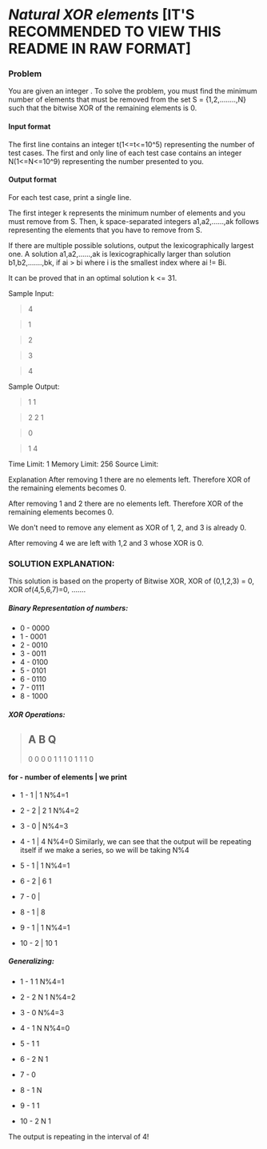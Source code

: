 # ***Natural XOR elements*** [IT'S RECOMMENDED TO VIEW THIS README IN RAW FORMAT]

### Problem
You are given an integer . To solve the problem, you must find the minimum number of elements that must be removed from the set S = {1,2,........,N} such that the bitwise XOR of the remaining elements is 0.

#### Input format
The first line contains an integer t(1<=t<=10^5) representing the number of test cases.
The first and only line of each test case contains an integer N(1<=N<=10^9) representing the number presented to you.

#### Output format

For each test case, print a single line.

The first integer k represents the minimum number of elements and you must remove from S. Then, k space-separated integers a1,a2,......,ak follows representing the elements that you have to remove from S.

If there are multiple possible solutions, output the lexicographically largest one. A solution a1,a2,......,ak is lexicographically larger than solution b1,b2,.......,bk, if ai > bi where i is the smallest index where ai != Bi.

It can be proved that in an optimal solution k <= 31.


Sample Input:

> 4

> 1

> 2

> 3

> 4

Sample Output:

> 1 1

> 2 2 1

> 0

> 1 4


Time Limit: 1
Memory Limit: 256
Source Limit:


Explanation
After removing 1 there are no elements left. Therefore XOR of the remaining elements becomes 0.

After removing 1 and 2 there are no elements left. Therefore XOR of the remaining elements becomes 0.

We don't need to remove any element as XOR of 1, 2, and 3 is already 0.

After removing 4 we are left with 1,2 and 3 whose XOR is 0.





### SOLUTION EXPLANATION:

This solution is based on the property of Bitwise XOR, XOR of (0,1,2,3) = 0, XOR of(4,5,6,7)=0, .......

##### Binary Representation of numbers:
- 0 - 0000
- 1 - 0001
- 2 - 0010
- 3 - 0011
- 4 - 0100
- 5 - 0101
- 6 - 0110
- 7 - 0111
- 8 - 1000

##### XOR Operations:

> A   B       Q
> ---------------
> 0   0       0
> 0   1       1
> 1   0       1
> 1   1       0

#### for - number of elements | we print

- 1   - 1                  | 1            N%4=1
- 2   - 2                  | 2 1          N%4=2
- 3   - 0                  |              N%4=3
- 4   - 1                  | 4            N%4=0
Similarly, we can see that the output will be repeating itself if we make a series, so we will be taking N%4
- 5   - 1                  | 1            N%4=1
- 6   - 2                  | 6 1
- 7   - 0                  |
- 8   - 1                  | 8

- 9   - 1                  | 1            N%4=1
- 10  - 2                  | 10 1

##### Generalizing:
- 1   - 1 1       N%4=1
- 2   - 2 N 1     N%4=2
- 3   - 0         N%4=3
- 4   - 1 N       N%4=0

- 5   - 1 1
- 6   - 2 N 1
- 7   - 0
- 8   - 1 N

- 9   - 1 1
- 10  - 2 N 1

The output is repeating in the interval of 4!
